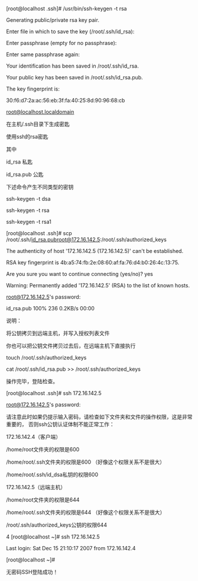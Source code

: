 [root@localhost .ssh]# /usr/bin/ssh-keygen -t rsa

Generating public/private rsa key pair.

Enter file in which to save the key (/root/.ssh/id_rsa): 

Enter passphrase (empty for no passphrase): 

Enter same passphrase again: 

Your identification has been saved in /root/.ssh/id_rsa.

Your public key has been saved in /root/.ssh/id_rsa.pub.

The key fingerprint is:

30:f6:d7:2a:ac:56:eb:3f:fa:40:25:8d:90:96:68:cb 

root@localhost.localdomain

在主机/.ssh目录下生成密匙

使用ssh的rsa密匙

其中

id_rsa 私匙

id_rsa.pub 公匙

下述命令产生不同类型的密钥

ssh-keygen -t dsa 

ssh-keygen -t rsa 

ssh-keygen -t rsa1 

[root@localhost .ssh]# scp /root/.ssh/id_rsa.pubroot@172.16.142.5:/root/.ssh/authorized_keys

The authenticity of host '172.16.142.5 (172.16.142.5)' can't be established.

RSA key fingerprint is 4b:a5:74:fb:2e:08:60:af:fa:76:d4:b0:26:4c:13:75.

Are you sure you want to continue connecting (yes/no)? yes

Warning: Permanently added '172.16.142.5' (RSA) to the list of known hosts.

root@172.16.142.5's password:

id_rsa.pub                                                                                        100% 236     0.2KB/s   00:00 

说明：

将公钥拷贝到远端主机，并写入授权列表文件

你也可以把公钥文件拷贝过去后，在远端主机下直接执行

touch /root/.ssh/authorized_keys

cat /root/.ssh/id_rsa.pub >> /root/.ssh/authorized_keys

操作完毕，登陆检查。   

[root@localhost .ssh]# ssh 172.16.142.5

root@172.16.142.5's password:

请注意此时如果仍提示输入密码，请检查如下文件夹和文件的操作权限，这是非常重要的， 否则ssh公钥认证体制不能正常工作：

172.16.142.4（客户端）

/home/root文件夹的权限是600

/home/root/.ssh文件夹的权限是600 （好像这个权限关系不是很大）

/home/root/.ssh/id_dsa私钥的权限600

172.16.142.5（远端主机）

/home/root文件夹的权限是644

/home/root/.ssh文件夹的权限是644 （好像这个权限关系不是很大）

/root/.ssh/authorized_keys公钥的权限644

4
[root@localhost ~]# ssh 172.16.142.5

Last login: Sat Dec 15 21:10:17 2007 from 172.16.142.4

[root@localhost ~]# 

无密码SSH登陆成功！
